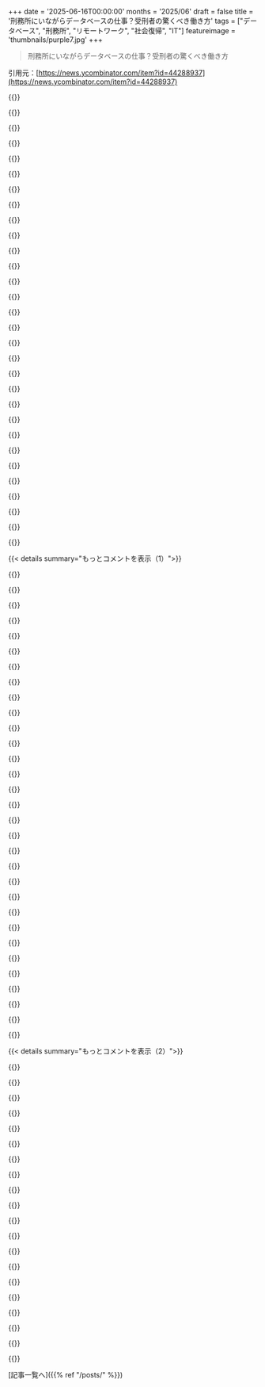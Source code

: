 +++
date = '2025-06-16T00:00:00'
months = '2025/06'
draft = false
title = '刑務所にいながらデータベースの仕事？受刑者の驚くべき働き方'
tags = ["データベース", "刑務所", "リモートワーク", "社会復帰", "IT"]
featureimage = 'thumbnails/purple7.jpg'
+++

> 刑務所にいながらデータベースの仕事？受刑者の驚くべき働き方

引用元：[https://news.ycombinator.com/item?id=44288937](https://news.ycombinator.com/item?id=44288937)




{{<matomeQuote body="Maine州のリモートワークって再犯防止にすごい可能性秘めてるね。すごいのは、出所後も続けられるまともな仕事を提供できること。普通、出所したら仕事見つけるの超むずかしくて、時間もない。それが絶望と悪い行動につながるんだ。<br>搾取のリスクは確かにあるけど、ちゃんと管理できれば、受刑者のリモートワークって刑務所システムで聞いた中で一番希望がある話だよ。中にいる間は目的を与えてくれるし、出所したら成功への道筋になる。" userName="mlissner" createdAt="2025/06/16 14:28:47" color="#ff5733">}}




{{<matomeQuote body="参加者ってちゃんとした給料もらえるの？" userName="dfxm12" createdAt="2025/06/16 14:52:00" color="">}}




{{<matomeQuote body="Prestonはうちと給料交渉できたし、全額もらってるよ。健康保険はないけどね。" userName="glommer" createdAt="2025/06/16 14:57:40" color="#785bff">}}




{{<matomeQuote body="彼って本当に給料もらえるの、それとも刑務所が手数料でがっつり取るの？" userName="dgacmu" createdAt="2025/06/16 15:24:51" color="">}}




{{<matomeQuote body="彼らは（実際にはかなり妥当な）一部を取るけど、給料は自由に使えるよ。" userName="glommer" createdAt="2025/06/16 15:31:19" color="#ff33a1">}}




{{<matomeQuote body="すごいね。非暴力薬物犯罪でこんなに長く収監されるなんてマジで異常だけどね。<br>Tursoも小規模なPayloadサイトにすごく良さそう。" userName="antihero" createdAt="2025/06/16 17:24:51" color="">}}




{{<matomeQuote body="手数料なんて、どんなのでも妥当じゃないね。" userName="kgwxd" createdAt="2025/06/16 15:37:07" color="">}}




{{<matomeQuote body="”非暴力薬物犯罪”って聞くと、大麻とかキノコ売ってるヒッピー思い出すよね。でも、この人はcarfentanil売ってたんだ。彼がオピオイド危機でホームレスをゾンビみたいにして、救急サービスを麻痺させて、死者を出したって非難するわけじゃないけど、確かに一役買ったのは事実だよ。" userName="badc0ffee" createdAt="2025/06/16 18:37:13" color="#ff5733">}}




{{<matomeQuote body="これは良いね。刑罰の目的を一つだけ強調したり無視したりじゃなくて、その全ての目的を認識することが大事だよ。<br>刑罰には応報、更生、抑止っていう三つの目的がある。正義のために罪を償うのは大事だし、犯罪者を更生させるのは慈悲深く賢明、そして刑罰の矯正の目的を満たす。これから犯罪を犯しそうな人には、悪い誘惑に乗るとどうなるか具体的な証拠を見せるべきで、それが抑止になるんだ。<br>今のシステムは、更生を無視して、人々を刑務所で腐らせたり、何の更生もなく路上に放り出して再犯の危険にさらしたりする。あるいは、犯罪者に対して間違った同情心を持って、十分な正義を課さず、結果的に抑止の目的も果たせてないんだ。" userName="lo_zamoyski" createdAt="2025/06/16 14:43:21" color="#38d3d3">}}




{{<matomeQuote body="彼はPurdue Pharmaを経営してたSackler一家よりずっと小さな役割だよ。彼らの方が多くの人を殺してるのに、誰も刑務所に入ってない。" userName="cortesoft" createdAt="2025/06/16 18:49:44" color="#38d3d3">}}




{{<matomeQuote body="受刑者が外部の人と話すのは、密輸品や組織犯罪につながる可能性があるから、監視のためにお金が必要なんだ。" userName="jjmarr" createdAt="2025/06/16 15:45:19" color="">}}




{{<matomeQuote body="それ、刑務所の外で働く人たちにも全く同じことが言えるね。" userName="Balinares" createdAt="2025/06/16 15:48:22" color="">}}




{{<matomeQuote body="やっぱ、北欧諸国がずっと正しかったんだな。罰するだけじゃなくて、更生に重点を置くと再犯率が下がるんだ。まさか、だれがそう思った？" userName="philjohn" createdAt="2025/06/16 21:00:35" color="#ff5733">}}




{{<matomeQuote body="司法システムで一番理解できないのは、被害者がほとんど関われないことだよね。「社会」が司法の決定権を被害者から奪うべきじゃない。被害者は、加害者が税金で刑務所にいる間、何も得られないより、賠償と釈放を選ぶことも多いよ。多くの「正義」は、被害者から奪われ、国の雇用対策になっちゃってるんだ。" userName="ty6853" createdAt="2025/06/16 14:49:08" color="#785bff">}}




{{<matomeQuote body="Sacklersは楽々法の外にいる、それは悪いことだけど、かといって小物のcarfentanyl取引が悪くないことにはならない。悪は敷居であって、限られた枠の競争じゃないんだ。大物犯罪者やシリアルキラーが逃げおおせることもあるけど、それは他の誰かの敷居を下げることにはならないよ。他の人がもっと悪いことをしてるからといって、自分の悪さがマシになるわけじゃないんだ。「ご褒美」としてちょっとした犯罪をすることはできないんだよ。" userName="tux3" createdAt="2025/06/16 19:06:35" color="">}}




{{<matomeQuote body="いや、違うよ。禁制品には、一般人には全く合法なお金、電話、ナイフ、アルコールとか、色々含まれるんだ。それを受刑者に送るのが違法なんだよ。法律はこのURLで確認できるよ。<br>https://www.law.cornell.edu/uscode/text/18/1791<br>禁制品リストはこのURLだよ。<br>https://www.law.cornell.edu/definitions/uscode.php?width=840..." userName="Retric" createdAt="2025/06/16 16:18:06" color="#ff5c5c">}}




{{<matomeQuote body="＞罰するだけでなく更生に重点を置くって話だけど、最近読んだ本によると、彼らはただ更生や罰の軽減に焦点を当ててるだけじゃないみたい。施設内で揉め事が起きたら、当事者が座って問題を話し合い、解決策を見つけなきゃいけないんだって。これが適切なアンガーマネジメントを身につけ、暴力が最善じゃない社会に再適応する助けになるんだ。理にかなってるよね、話し合う方法を教わらなかったら、結局ずっとやってきたやり方に戻っちゃうだろうし。" userName="gabeio" createdAt="2025/06/16 21:08:05" color="#785bff">}}




{{<matomeQuote body="メールやSlackで値段を決めて支払いに合意はできるよ。禁制品は、払う人がいれば刑務所内に入るのはほぼ確実なんだ。だから受刑者は現金や電話を持っちゃいけないルールがあるんだね。受刑者は一般人とは法律的に扱いが全然違う。例えば、アメリカ合衆国憲法修正第13条では「奴隷制度や非自発的隷属は、正当な有罪判決を受けた犯罪に対する罰を除いては、合衆国内に存在しない」とされてるよ。" userName="Retric" createdAt="2025/06/16 18:20:14" color="#ff5733">}}




{{<matomeQuote body="「公平な」賃金を得ているなら、部屋代や食費の賠償を求めるのは「公平」だとあなたは思わない？" userName="mp05" createdAt="2025/06/16 17:07:55" color="">}}




{{<matomeQuote body="それとさ、あちこちにあるbutt phoneでもできるんじゃない？" userName="snickerdoodle12" createdAt="2025/06/16 19:09:53" color="">}}




{{<matomeQuote body="その麻薬売って人を殺したやつらに言ってみなよ。これはweedじゃなくて、すごい危険な錠剤なんだからさ。" userName="ahahs" createdAt="2025/06/16 18:41:09" color="">}}




{{<matomeQuote body="いい点だね、それならもう全部オープンにしてやりたい放題にしようぜ。どうせなら正面玄関から麻薬持ち込ませてもいいんじゃね？" userName="scott_w" createdAt="2025/06/17 11:38:24" color="">}}




{{<matomeQuote body="心配すること色々あるのに、麻薬を選んだわけ？" userName="snickerdoodle12" createdAt="2025/06/17 13:30:50" color="">}}




{{<matomeQuote body="合理的じゃないなんてこと、あるわけないじゃん？" userName="hashstring" createdAt="2025/06/16 15:53:22" color="">}}




{{<matomeQuote body="このアカウント、まだ報告ボタン使えないのが残念だな。だって君にはそれが必要だから。HNのガイドラインでも読んでみたら？" userName="snickerdoodle12" createdAt="2025/06/17 15:08:19" color="">}}




{{<matomeQuote body="”ノーカット”は合理的だけど、”少しの制限”も合理的だよね。でも、”ノーカット”を義務化しろって主張するのは合理的だけど、”ノーカット”自体が合理的だとしても、多分現実的じゃないんだ。だから、こういうのを一番うまくサポートするには、”少しの制限”がどれくらいかってのを正確に決めるべきだね。" userName="bryanrasmussen" createdAt="2025/06/16 16:09:53" color="">}}




{{<matomeQuote body="この記事は素晴らしいね、世界中のもっと多くの刑務所がこれに続くといいな。Googleで調べたくない人のために補足すると、有罪になったのは合成オピオイド”U-47700”を30g持ってた件だよ。普通の量だと1mgだけど、10mgで死ぬこともあるらしい（だからこれは30000回分か3000人分）。この薬は2016年11月14日に全米で違法になったんだって。警察はマンチェスターにあるThorpeのアパートで2016年12月に薬を見つけたらしい(https://apnews.com/general-news-d68dca63e95946fbb9cc82f38540...)。Preston Thorpe、25歳は、ニューハンプシャー州刑務所で15年から30年の懲役刑を言い渡されたみたい。Controlled drug 3,4-dicholo-N-[2-(dimethylamino)-cyclohexyl]-N-methylbenzamide（別名”U-47700”）の意図的な配布目的所持で有罪になったんだ。U-47700は合成オピオイドで、Schedule I drugに分類されてるよ。(https://www.doj.nh.gov/news-and-media/preston-thorpe-sentenc...)" userName="croemer" createdAt="2025/06/16 16:44:21" color="#38d3d3">}}




{{<matomeQuote body="うわー、薬物所持で15年から30年ってめっちゃ長い期間に思えるんだけど。たとえ売買目的だったとしても、高すぎない？性犯罪とか武装強盗とかって、もっと短い期間になるんじゃないの？" userName="TulliusCicero" createdAt="2025/06/16 16:47:47" color="">}}




{{<matomeQuote body="わかんないけど、300人を殺せるくらいの量の規制薬物を持ってるなら、徹底的な対応でもいいと思うな。Preston Thorpeみたいに人生をやり直せる人もいるけど、何百人もまた外に出て同じように命を危険にさらす人がいるわけでしょ。これは微妙な問題で、薬物所持で10年から30年は長すぎると一概に言うのは、評価に必要な微妙な視点を完全に欠いてるよ。他の犯罪との比較も、それぞれの害を比較しないとあまり意味がないね。" userName="zaphar" createdAt="2025/06/16 16:53:35" color="">}}




{{<matomeQuote body="「殺せる量の規制薬物」っていうのはバカげた、煽るような基準だよ。彼は喜んで知ってる買い手に商品を売ってたわけで、誰かを殺そうとしてたなんて信じる理由はないじゃん。彼は刑務所に入るべきじゃない、以上。" userName="stickfigure" createdAt="2025/06/16 17:15:02" color="">}}




{{< details summary="もっとコメントを表示（1）">}}

{{<matomeQuote body="一般的な家庭にどれくらいの致死性化学物質があると思う？車にガソリンを入れるたびに、何十件も放火できるくらいの量を買ってるよ。意図が大事だし、彼が誰かを傷つけようとしてたなんて信じる理由はないでしょ。これは犯罪だし重罪であるべきだとは思うけど、この刑期は罪に見合った罰としてはちょっと極端かな。" userName="conductr" createdAt="2025/06/16 17:32:11" color="">}}




{{<matomeQuote body="コメント3の「薬物所持で15〜30年ってめっちゃ長い期間に思えるんだけど。」に対して、この判決は配布目的（intent to distribute）に対してだよ。これはめちゃくちゃ強力な物質なんだ。誰かが30000錠の薬を持ってたのを見つけたようなもんだね。その時点で個人使用だとは言い張れないでしょ。Carfentanil（Fentanylのもっと強力なバージョン）、はかり、袋、その他の物も見つかってる。これは高効力の合成オピオイドを再配布するために輸入してたってのがすごく分かりやすいケースだね。高効力の合成オピオイドは法執行機関にとって最優先のターゲットなんだ。これらはたいてい薄められてから、他のオピオイド製品を期待してる買い手に売られる。想像つくと思うけど、1mgの粉を500mg〜1000mgの錠剤に完璧に薄めるのはめちゃくちゃ難しくて、「ホットスポット」（特定の錠剤や粉の一部に濃度が高い部分）ができるリスクが高いんだ。これが大量の深刻な過剰摂取につながる。今は深刻な問題だよ。Fentanylによる過剰摂取のほとんどは、別の薬を飲んでると思ってた使用者から来てる。事前に「テスト」してたとしても、ホットスポットを見逃したのかもしれない。" userName="Aurornis" createdAt="2025/06/16 17:55:17" color="#ff5c5c">}}




{{<matomeQuote body="ポルトガルとオレゴン州での非犯罪化は災害に終わったよ。薬物中毒者が増えて、凶悪犯罪が増えて、異常な行動が増えて、道端に寝転がったり這いずり回ったりする人が増えた。https://www.seattletimes.com/opinion/the-hard-drug-decrimina..." userName="bufferoverflow" createdAt="2025/06/16 21:48:32" color="">}}




{{<matomeQuote body="北ヨーロッパじゃ、殺人でもそれより短い刑期だよ。" userName="brabel" createdAt="2025/06/16 16:49:33" color="">}}




{{<matomeQuote body="有罪になったのはさぁ、まさに『売るつもりだったから』ってことだよ。RTFM。" userName="skeeter2020" createdAt="2025/06/16 18:39:07" color="">}}




{{<matomeQuote body="ありえないね…あいつはめちゃくちゃ冷たい奴で、Audi 乗っていい暮らしするために fentanyl よりヤバいモンで薬を薄めてたんだぜ。何人も死んでるし、何州も協力した事件だから、ヨーロッパの裁判官だって手加減しないと思うよ。" userName="pookha" createdAt="2025/06/16 17:21:29" color="">}}




{{<matomeQuote body="＞ あの男は、納得して知ってる買い手に売ってたんだとさ<br>ぶっちゃけ強力な opioid は、他の粉とかで薄められて何も知らない奴らに違う薬として売られてるんだ。<br>fentanyl でキマるのは、別の薬だと思ってた奴らが多いんだよ。ほんのちょっと smuggled して1000倍に薄めるのが楽だからディーラーは好きらしい。素人がうまく薄めるのはほぼ無理で、製品には危険な場所が多くて overdose に繋がるんだ。" userName="Aurornis" createdAt="2025/06/16 18:01:21" color="#785bff">}}




{{<matomeQuote body="どうも記事の奴、ブログで嘘ついてるっぽいね。「カリフォルニアから来た marijuana（これが今オレが捕まってる理由っす）」だってさ。<br>https://pthorpe92.dev/intro/my-story/<br>自分の罪を軽視してんな。Marijuana だけじゃなかったんだろ。" userName="croemer" createdAt="2025/06/16 20:33:28" color="#ff33a1">}}




{{<matomeQuote body="トップのコメントで、こいつが出所後に database の仕事できんのか？って話になってるけど、前科のある人と一緒に働いたり、雇ったりする人に考えてほしいんだ。<br>あなたが雇うのは「今の」その人であって、過去の行動の時の奴じゃないんだよ。<br>Google で掘り出した情報で、上から目線でそいつを裁く「自分だけのミニ裁判」は面白いかもだけど、そいつがどんな従業員になるかは全く分からない。<br>特に不当に有罪になったりした人にとって、こういうのってマジで traumatic かもしれないぜ。自分たちの話は報道に出ないからさ。<br>今の状況見ても、ウチらの司法制度が公平だって信じられる？特に金もコネもない白人以外の奴らにさ。<br>自分の基準で「軽い罪」って思った時だけチャンスをあげるなら、本当にセカンドチャンスが必要な奴にあげてることにならないんだよ。" userName="IncandescentGas" createdAt="2025/06/16 17:17:18" color="#ff5c5c">}}




{{<matomeQuote body="他の有名な opiod として売られてて、ディーラーは金のためにも元の薬と同じ量になるように調整しようとするんだ。<br>「無料の薬」を配るメリットなんてないし、払ってくれる客を殺しちゃうかもしれないだろ。" userName="potato3732842" createdAt="2025/06/17 02:01:33" color="">}}




{{<matomeQuote body="Oregon での薬物非犯罪化がダメだったのは分かるけど、「非犯罪化はダメ」ってほど simple じゃないんだ。<br>俺、当時 Portland に住んでて（非犯罪化に投票もした）。気づいたこといくつか。<br>リハビリがちゃんとできなかったり、Portland の文化がホームレス問題への coherent な対応を難しくしたりね。<br>BLM デモとも重なって「Defund the Police」って雰囲気だったし、警察もホームレスには全然取り締まりしなくなった。<br>あと Oregon 自体、物事を実行するのが general に terrible だ。<br>COVID もあったし、fentanyl 自体 nationwide に massively 増加してる。<br>まあ、確かに状況はヤバくなったけど、非犯罪化が絶対ダメな政策とは言えないよ。薬物戦争もすごく悪かったし。fentanyl とか carafentanyl なんて、薬物戦争の直接的な結果だと俺は思うね。" userName="jdenning" createdAt="2025/06/17 03:20:19" color="#785bff">}}




{{<matomeQuote body="＞ 車にガソリン満タンにするたびに、何十件も放火できる量を買ってるようなもんだろって。<br>リンク読んだ？<br>奴らは scales とか baggies とか、Carfentanil（fentanyl よりヤバい奴）も見つけてんだぞ。<br>車にガソリン満タンにするのとは全然違う。<br>例えるなら、自分じゃ使い切れもしない 10,000 gallon のガソリン tank を満タンにしようとして、matches と explosives 積んだ truck もあって、デカい丸がついた building の map も持ってる、みたいな感じだよ。" userName="Aurornis" createdAt="2025/06/16 18:08:20" color="#45d325">}}




{{<matomeQuote body="3000万 doses でも15-30年は重すぎだろ。1.5-3年くらいが way more fair だよ。<br>大人の15-30年って、子供（0-19歳）の半分を concrete の部屋で maximum grounding させるみたいなもんじゃん？<br>子供がそんなことする？<br>これが一人間の男にしてることだ。<br>いや、public school が12年だから、政府を check する意味でもそれが life sentence でいい。<br>自分の場合は unfair だって？<br>あいつが出たら murder して、お前が12年 serve してこいよ。それか… get over it、life goes on、って感じだろ。:^)" userName="rustcleaner" createdAt="2025/06/17 02:55:25" color="">}}




{{<matomeQuote body="＞ 彼が誰かを殺そうとしてたって信じる理由はない。<br>もし小さい子に loaded hand gun あげたら、そいつがその子を殺そうとしてたって信じる理由はないかもだけど、その子が inevitably に自分自身か他の誰かを撃っちゃったら、最初に gun を渡した奴が少なくともいくらか blame されるだろ。<br>子供が adult drug addicts と比較できないって protest するかもだけど、America の major metro area を walk through して、こいつら addicts を「willing and aware」って言葉で describe するのが appropriate か、自分で decide してみろよって suggest するね。" userName="lurk2" createdAt="2025/06/17 10:21:23" color="">}}




{{<matomeQuote body="お前らが支持する政策のせいで街が悪化したんだろ。政策はダメだし、その擁護も意味不明。COVIDやフェンタニルはポートランドだけじゃない。警官が逮捕しないのは、お前らが”警官は全員ダメ”って言って、DAが”情け”で釈放するからだ。お前らの考えは最悪だよ。" userName="bufferoverflow" createdAt="2025/06/18 15:21:25" color="">}}




{{<matomeQuote body="薬物取引が”危害を加える意図”と見なされるかは裁判官次第だけど、そう判断する人はまずいないでしょ。取引以外で他の危害（喧嘩とか）がない限り、”暴力”とは見なされないと思うよ。" userName="ranger_danger" createdAt="2025/06/17 04:15:50" color="">}}




{{<matomeQuote body="販売目的の意図が殺す意図と同じとは思えないな。実際の被害者がいる暴力犯罪より短い刑期のがあるのに。最悪のシナリオに基づいた計算で刑期が決まるのは、すごく不公平だと思うよ。" userName="conductr" createdAt="2025/06/16 20:38:26" color="">}}




{{<matomeQuote body="販売者がこれが偽物だって購入者に言ったとは考えにくいな。嘘をついて、間違った量で殺しちゃった可能性の方が高いでしょ…。" userName="simulator5g" createdAt="2025/06/16 17:32:50" color="">}}




{{<matomeQuote body="こいつが大規模な爆発を狙った証拠はない。ガソリンみたいに、どう使うかは買う人が決めるんだよ。販売目的の意図ってのは大きな詐欺で、軽い違反なのに不当に長い刑期になる。こいつのやったことに15〜30年は長すぎるよ。" userName="conductr" createdAt="2025/06/16 20:52:37" color="">}}




{{<matomeQuote body="300人も殺せる量の弾薬を持った銃の所持って、量刑はどうなるんだろうね？" userName="tshaddox" createdAt="2025/06/16 17:37:38" color="">}}




{{<matomeQuote body="「意欲があり認識してる買い手へ」って前提、かなり疑問だよ。過剰摂取見てると、買い手が何買ってるか分かってるか怪しいね。それって合法な商品でも犯罪になるレベルじゃない？" userName="skeeter2020" createdAt="2025/06/16 18:36:55" color="">}}




{{<matomeQuote body="買い手が意欲も認識もあったって、どうして分かるの？普通の薬物買い手が何買ってるか、売り手がどれだけ正直かなんて、疑問だよ。" userName="Hamuko" createdAt="2025/06/16 18:17:34" color="">}}




{{<matomeQuote body="なんか、この記事、ポルトガルの非犯罪化は失敗だったって結論付けてるけど、データの比較がちょっと不誠実じゃない？世界中で薬物使用は増えてるし、非犯罪化しなかったらどうなってたかなんて分からないじゃん。それに、非犯罪化の理由は単に依存症を減らすだけじゃなくて、使用者を刑務所に入れないようにするのが主な目的だったんだよ。刑務所に入れると問題が悪化するからね。" userName="tiagod" createdAt="2025/06/17 00:18:35" color="">}}




{{<matomeQuote body="＞ They guy was selling a good to willing and aware buyers and we have no reason to believe he was trying to kill anyone.<br>この「aware」の部分はもう誰か指摘してるけど、「willing」だって？マジで？依存症ってどういうものか分かってる？彼を捕まえたことで何人かの命は救われたと思うよ。彼は死ぬ確率が高い活動をやってたんだ。俺が店でナイフを売るとして、そのナイフのせいで死者が出たとはまず思わない。でもこの場合は確率が逆転してるんだ。" userName="BeetleB" createdAt="2025/06/16 19:21:21" color="">}}




{{<matomeQuote body="報酬ってどうなってるの？アメリカの刑務所システムって受刑者労働の搾取で悪名高いから、こういう先進的な取り組みにまで持ち越されてないか心配なんだよね…でも同時に、TursoがフルタイムのSWEと同じ給料を払ってるとは思えないし。" userName="chatmasta" createdAt="2025/06/16 13:29:07" color="#ff5c5c">}}




{{<matomeQuote body="ただの疑問なんだけど、なんで彼が給料少ないと期待するの？歴史的に囚人の給料は低いのは知ってるけど、もし他の従業員と同じ時間働いて同じくらい生産的なら、同じ給料もらうべきじゃない？その仕事に通常求められる経験よりずっと少ない経験しかないなら、少し低くても分かるけど、この場合はそうじゃないみたいだよね。" userName="laufey" createdAt="2025/06/16 13:44:23" color="#ff33a1">}}




{{<matomeQuote body="僕がTursoのCEOだよ。彼にはフルサラリーを払ってる。ただしヘルスケアベネフィットは無しね。" userName="glommer" createdAt="2025/06/16 14:04:18" color="#ff5733">}}




{{<matomeQuote body="憲法修正第13条は、特に囚人の奴隷制を認めてるんだ。<br>編集: Tursoが筆者に公正に支払ってないと言いたいわけじゃないよ。数個下の投稿で、TursoのCEOが公正に支払ってると主張してるしね。このスレッドの元投稿者は、いくつかの州が実際に囚人を無給の奴隷労働として使ってるから、当然疑問に思ったんだろう。" userName="wffurr" createdAt="2025/06/16 13:51:21" color="">}}




{{<matomeQuote body="君は主の仕事をしてるよ。最低賃金だけ払ったとしても、彼に巨大な雇用空白が生まれるのを防げるだろうね。次のステップはバックグラウンドチェックの改革かな。飲酒運転の記録なんて、運転に関係ないことには全く関係ないんだから。SVUレベルのほんの一握りの犯罪を除いて、5年くらいで全部消されるべきだよ。以前、強盗や薬物販売を自慢してた同僚がいたんだけど、捕まっても実家のお金でチャラになったんだ。彼は今、中規模テック企業のCTOだよ。もし彼が貧乏だったら、前科持ちで、せいぜいWalgreensの店員になるのが関の山だっただろうね。彼は俺が出会った中で一番「犯罪に厳しい」人間だったよ。思うに、金持ちの人たちは、お金がなければ保釈金を払えないってことを理解してないんだ。保釈金払えないと、裁判なしで何か月、何年も無期限拘留されちゃうんだよ。刑事司法システム全てが搾取に関わってる。自宅謹慎になっても、日々の監視費用がかかる。フロリダみたいな州は、釈放された囚人に収監費用を州に返済させてるんだ。正直、もう修復不可能だと思うね。俺は近いうちに機能してる国に移住することを個人的に願ってるよ。" userName="999900000999" createdAt="2025/06/16 14:53:24" color="#38d3d3">}}




{{<matomeQuote body="囚人に関する例外規定が「非自発的隷属」だけなのか「奴隷制と非自発的隷属」の両方に適用されるのかは不明確だね。実際には、「非自発的隷属」だけが使われてるんだ。「コミュニティサービス」—無給の—は、すごく一般的な軽犯罪の判決だ。憲法修正第8条と第14条は、おそらく犯罪判決としての奴隷化—永続的に人間の財産となること—を禁止してるだろうね。修正第13条以前でさえ、罰としての奴隷化は一般的じゃなかった、もしあったとしてもね。修正第13条に関する判例はほとんど無いんだ。今日、アメリカには法的な奴隷はいないし、19世紀以降存在しないよ。" userName="pyuser583" createdAt="2025/06/16 15:35:44" color="">}}

{{</details>}}




{{< details summary="もっとコメントを表示（2）">}}

{{<matomeQuote body="もし私たちが人々に奴隷じゃないと言うためだけに時給40セント払ってるなら、あらゆる意味で彼らは奴隷だよ。彼らは劣悪な労働条件に置かれ、営利企業のために、最低賃金よりはるかに少ない給料で働いてるんだ。州が屋外での肉体労働をする受刑者に日焼け止めや日陰を提供しないのがどうして合法なんだ？https://theappeal.org/louisiana-prisoners-demand-an-end-to-m..." userName="tristan957" createdAt="2025/06/16 15:51:11" color="#45d325">}}




{{<matomeQuote body="全く同じ主張を、雇用主が従業員の拠点国によって異なる給与を払う場合についてもできるし、理由は全て同じだよ。タイやインドの開発者が、同じチームで働いてるけどアメリカに拠点を置く同僚より給料が少ないのは何か正当な理由があるの？多くの企業はあると思ってるよ—その二人の従業員の間には生活費にかなりの差があって、雇用主は両方に似たような生活の質を提供するために給与を調整するのが公正だと信じてるんだ。同じように、ニューヨーク市に収監されてる人は、ニューヨーク市に住まなきゃいけない人と同じ生活費はかからないから、「生活費プレミアム」をNYCベースの従業員に提供する会社が、高いコストを経験しない人には適用する必要はないと合理的に主張できるだろうね。" userName="TheGrumpyBrit" createdAt="2025/06/16 14:03:52" color="#785bff">}}




{{<matomeQuote body="アメリカの受刑者は年間5万ドルくらい税金がかかるらしいよ。もし彼らの”手取り”が時給0.4ドルだとしても、まだ大盤振る舞いかもね。" userName="brulard" createdAt="2025/06/16 22:27:13" color="">}}




{{<matomeQuote body="その費用は政府と税金で負担すべきだよ。それが人々を閉じ込めることへの抑止力になる。タダ同然の労働力として使えるなら、どんどん刑務所に入れるようになる。昔マリファナで20年もぶち込んでたのは、それが理由だよ。黒人を刑務所に入れて綿摘みさせてたのが偶然？投獄が安いとこうなるんだ。" userName="const_cast" createdAt="2025/06/17 06:39:46" color="#45d325">}}




{{<matomeQuote body="ロー＆オーダーごっこだけどさ、悪い決断の結果をなんで税金で負担しなきゃいけないの？って思うよね。" userName="UncleEntity" createdAt="2025/06/16 14:05:17" color="">}}




{{<matomeQuote body="主はプレストンの心の中でちゃんと働いてるんだね。このことに関わる機会をもらえて、すごく謙虚な気持ちだよ。" userName="glommer" createdAt="2025/06/16 14:58:32" color="">}}




{{<matomeQuote body="”雇用主は、似たような生活水準にするために給料を調整するのは公平だと信じてる”って記事にあったけど、それってデタラメじゃん？だって、電子機器とかはどの国でも同じ値段だよ。" userName="koakuma-chan" createdAt="2025/06/16 14:09:41" color="">}}




{{<matomeQuote body="受刑者に年間5万ドルかかるとして、もし彼が年間5万ドル稼ぐ仕事をして給料ゼロだとしても、タダ働きに見える？彼はシステムにかかる費用を埋め合わせるだけで、やった罪の損害は考慮されてない。それに、受刑者が年間5万ドルも稼げる仕事につけるとは思わないよ。" userName="brulard" createdAt="2025/06/17 16:22:59" color="#38d3d3">}}




{{<matomeQuote body="”アメリカの刑務所は受刑者労働の搾取で悪名高い”って記事にあったね。私的な利益のこと言ってる？もしそうなら、受刑者労働は公益のためにだけ使われるべきって意見には賛成。労働は刑罰の一部であるべきだね。" userName="lo_zamoyski" createdAt="2025/06/16 14:45:22" color="#ff33a1">}}




{{<matomeQuote body="私の宗教について聞くなら、私は20年以上、すごく嫌な感じの好戦的な無神論者だったけど、カトリックに改宗した人間だよ。" userName="glommer" createdAt="2025/06/16 15:59:49" color="">}}




{{<matomeQuote body="受刑者が出所した後にちゃんとやっていけるように支援するのは、俺的には公益だと思うな。" userName="criddell" createdAt="2025/06/16 16:19:31" color="">}}




{{<matomeQuote body="受刑者の労働を安くするのはヤバいって。囚人はめっちゃコストがかかるべきなんだよ。そうしないと、お前らを閉じ込めてタダ働きさせるようになるぞ。昔、所持だけで20年もぶち込まれたのは、それが理由だ。まさか金だけ燃やしてたと思ったわけ？" userName="const_cast" createdAt="2025/06/17 18:53:15" color="#38d3d3">}}




{{<matomeQuote body="いや、実際は違うね。VATとか関税があるから、物の値段がどの国でも全く同じなんてことは絶対ないんだよ。" userName="dylan604" createdAt="2025/06/16 14:13:39" color="">}}




{{<matomeQuote body="あなたがやってることは本当に素晴らしいね。" userName="david927" createdAt="2025/06/16 14:53:14" color="">}}




{{<matomeQuote body="時給40セントがおかしいし、slaveryよりマシな程度ってのはわかるよ。でも、時給40セントの仕事はvoluntary（自発的）だって指摘するのは大事だと思うんだよね。だってslaveryは全然voluntaryじゃないんだからさ。" userName="freedomben" createdAt="2025/06/16 16:03:57" color="#ff5c5c">}}




{{<matomeQuote body="それ、前のコメントで反論しようとしたんだよ。もし俺が見落としてたら教えてほしいんだけど、年間5万ドルもコストがかかって、労働価値はそれ以下（受刑者の仕事は年2万～2.5万ドルが普通らしい）なのに、どうやって誰かをslaveryにするのが経済的になるんだ？これはfree laborの真逆で、すごく高い労働力だよ。もしコストが1万ドルで、もっと価値を引き出せるなら同意するけど、そうじゃない。USとか先進国では無理だと思うね。" userName="brulard" createdAt="2025/06/17 19:49:51" color="#ff5c5c">}}




{{<matomeQuote body="＞ SVUレベルのごく一部の犯罪以外は5年くらいで記録を消すべきだ。<br>UKではそうしてるらしいね、教師とか保育士とか特定の仕事は例外みたいだけど。USでは、convictionsをexpungeできる州もあるけど、連邦犯罪はわかんない。「scarlet letter」みたいな過去のconvictionはマジで問題で、苦しんでる人もいる。でも乗り越えられる人もいるんだ。殺人罪で服役後、良いキャリア築いた人も知ってるし、軽犯罪なのにずっと苦労してる人もいるよ。" userName="ChrisMarshallNY" createdAt="2025/06/16 15:07:24" color="#ff33a1">}}




{{<matomeQuote body="確かに。でも、給料からどれだけ電子機器に使う？俺は給料の大半が住居、食料、healthcare、エネルギー、交通費みたいな固定費で消えるんだ。これは場所で全然違う。Aでは給料の80％が固定費でも、Bでは同じ給料で20％かも。そしたら自由に使える金が全然違うだろ？" userName="crote" createdAt="2025/06/16 15:38:55" color="">}}




{{<matomeQuote body="要するに、それらはUSより絶対安くないってことだよ。" userName="koakuma-chan" createdAt="2025/06/16 14:26:58" color="">}}

{{</details>}}



[記事一覧へ]({{% ref "/posts/" %}})
